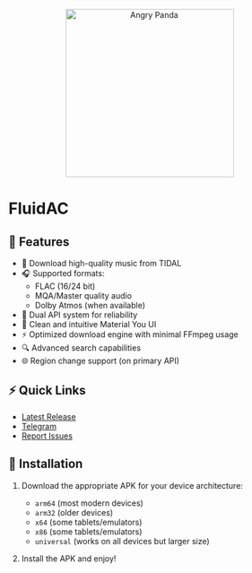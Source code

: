 <p align="center">
  <img src="https://c.tenor.com/H3-T_xCwPV4AAAAd/tenor.gif" alt="Angry Panda" width="300"/>
</p>

# FluidAC

## 🎵 Features

- 🌟 Download high-quality music from TIDAL
- 🎧 Supported formats:
  - FLAC (16/24 bit)
  - MQA/Master quality audio
  - Dolby Atmos (when available)
- 🔄 Dual API system for reliability
- 📱 Clean and intuitive Material You UI
- ⚡ Optimized download engine with minimal FFmpeg usage
- 🔍 Advanced search capabilities
- 🌐 Region change support (on primary API)

## ⚡ Quick Links

- [Latest Release](https://github.com/imjyotiraditya/fluidac-releases/releases/latest)
- [Telegram](https://t.me/ThisPandaCanTalk)
- [Report Issues](https://github.com/imjyotiraditya/fluidac-releases/issues)

## 📲 Installation

1. Download the appropriate APK for your device architecture:
   - `arm64` (most modern devices)
   - `arm32` (older devices)
   - `x64` (some tablets/emulators)
   - `x86` (some tablets/emulators)
   - `universal` (works on all devices but larger size)

2. Install the APK and enjoy!

